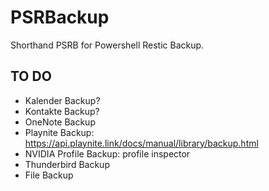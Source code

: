 # PSRBackup

Shorthand PSRB for Powershell Restic Backup.

## TO DO

- Kalender Backup?
- Kontakte Backup?
- OneNote Backup
- Playnite Backup: https://api.playnite.link/docs/manual/library/backup.html
- NVIDIA Profile Backup: profile inspector
- Thunderbird Backup
- File Backup